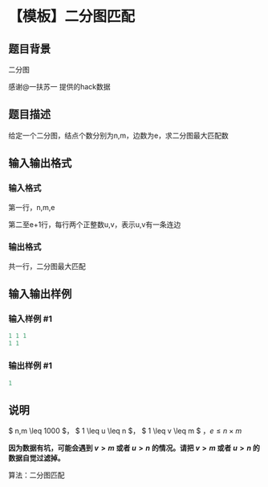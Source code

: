 # 【模板】二分图匹配

## 题目背景

二分图

感谢@一扶苏一 提供的hack数据

## 题目描述

给定一个二分图，结点个数分别为n,m，边数为e，求二分图最大匹配数

## 输入输出格式

### 输入格式

第一行，n,m,e

第二至e+1行，每行两个正整数u,v，表示u,v有一条连边

### 输出格式

共一行，二分图最大匹配

## 输入输出样例

### 输入样例 #1

```cpp
1 1 1
1 1
```


### 输出样例 #1

```cpp
1
```


## 说明

$ n,m \leq 1000 $， $ 1 \leq u \leq n $， $ 1 \leq v \leq m $ ，$e \le n\times m$

**因为数据有坑，可能会遇到 $v>m$ 或者 $u>n$ 的情况。请把 $v>m$ 或者 $u>n$ 的数据自觉过滤掉。**

算法：二分图匹配

